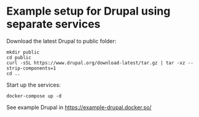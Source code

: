 # Example setup for Drupal using separate services

Download the latest Drupal to public folder:

```
mkdir public
cd public
curl -sSL https://www.drupal.org/download-latest/tar.gz | tar -xz --strip-components=1
cd ..
```

Start up the services:

```
docker-compose up -d
```

See example Drupal in https://example-drupal.docker.so/
